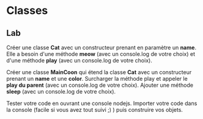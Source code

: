 <!-- .slide: class="exercice"-->

# Classes

## Lab

Créer une classe **Cat** avec un constructeur prenant en paramètre un **name**. Elle a besoin d'une méthode **meow** (avec un console.log de votre choix) et d'une méthode **play** (avec un console.log de votre choix).

<!-- .element: style="font-size:0.8em" -->

Créer une classe **MainCoon** qui étend la classe **Cat** avec un constructeur prenant un **name** et une **color**. Surcharger la méthode play et appeler le **play du parent** (avec un console.log de votre choix). Ajouter une méthode **sleep** (avec un console.log de votre choix).

<!-- .element: style="font-size:0.8em" -->

Tester votre code en ouvrant une console nodejs. Importer votre code dans la console (facile si vous avez tout suivi ;) ) puis construire vos objets.

<!-- .element: style="font-size:0.8em" -->
